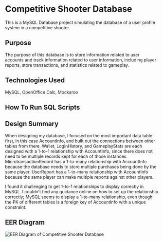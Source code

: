 # **Competitive Shooter Database**

This is a MySQL Database project simulating the database of a user profile system in a competitive shooter.

## Purpose

The purpose of this database is to store information related to user accounts and track information related to user information, including player reports, store transactions, and statistics related to gameplay.

## Technologies Used
MySQL, OpenOffice Calc, Mockaroo

## How To Run SQL Scripts

## Design Summary

When designing my database, I focused on the most important data table first, in this case AccountInfo, and built out the connections between other tables from there. Wallet, LoginHistory, and GameplayStats are each designed with a 1-to-1 relationship with AccountInfo, since there does not need to be multiple records kept for each of those instances. MicrotransactionRecord has a 1-to-many relationship with AccountInfo because the database needs to store multiple purchases being done by the same player. UserReport has a 1-to-many relationship with AccountInfo because the same player can make multiple reports against other players. 

I found it challenging to get 1-to-1 relationships to display correctly in MySQL. I couldn't find any guidance online on how to set up the relationship correctly; MySQL seems to display a 1-to-many relationship, even though the PK of different tables is a foreign key of AccountInfo with a unique constraint.

## EER Diagram
![EER Diagram of Competitive Shooter Database](./eer/EER_Diagram.png "EER Diagram")
